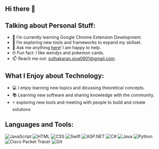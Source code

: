 ## Hi there 👋

<!--
**sutha06/sutha06** is a ✨ _special_ ✨ repository because its `README.md` (this file) appears on your GitHub profile.

Here are some ideas to get you started:

-->

## Talking about Personal Stuff:
- 🔧 I’m currently learning Google Chrome Extension Development.
- 🚀 I’m exploring new tools and frameworks to expand my skillset.
- 💬 Ask me anything [here](mailto:suthakaran.siva0601@gmail.com)! I am happy to help.
- 🤓 Fun fact: I like wendys and pokemon cards.
- 📫 Reach me out: [suthakaran.siva0601@gmail.com](mailto:suthakaran.siva0601@gmail.com).

## What I Enjoy about Technology:
- 💻 I enjoy learning new topics and dicussing theoretical concepts.
- 📚 Learning new software and sharing knowledge with the community.
- ⚡ exploring new tools and meeting with people to build and create solutions 

## Languages and Tools:
<p>
<img src="https://img.shields.io/badge/JavaScript-F7DF1E?style=for-the-badge&logo=javascript&logoColor=black" alt="JavaScript">
<img src="https://img.shields.io/badge/HTML5-E34F26?style=for-the-badge&logo=html5&logoColor=white" alt="HTML">
<img src="https://img.shields.io/badge/CSS3-1572B6?style=for-the-badge&logo=css3&logoColor=white" alt="CSS">
<img src="https://img.shields.io/badge/Swift-FA7343?style=for-the-badge&logo=swift&logoColor=white" alt="Swift">
<img src="https://img.shields.io/badge/ASP.NET-512BD4?style=for-the-badge&logo=dotnet&logoColor=white" alt="ASP.NET">
<img src="https://img.shields.io/badge/C%23-239120?style=for-the-badge&logo=c-sharp&logoColor=white" alt="C#">
<img src="https://img.shields.io/badge/Java-007396?style=for-the-badge&logo=java&logoColor=white" alt="Java">
<img src="https://img.shields.io/badge/Python-3776AB?style=for-the-badge&logo=python&logoColor=white" alt="Python">
<img src="https://img.shields.io/badge/Cisco%20Packet%20Tracer-1BA0D7?style=for-the-badge&logo=cisco&logoColor=white" alt="Cisco Packet Tracer">
<img src="https://img.shields.io/badge/Git-F05032?style=for-the-badge&logo=git&logoColor=white" alt="Git">
</p>
